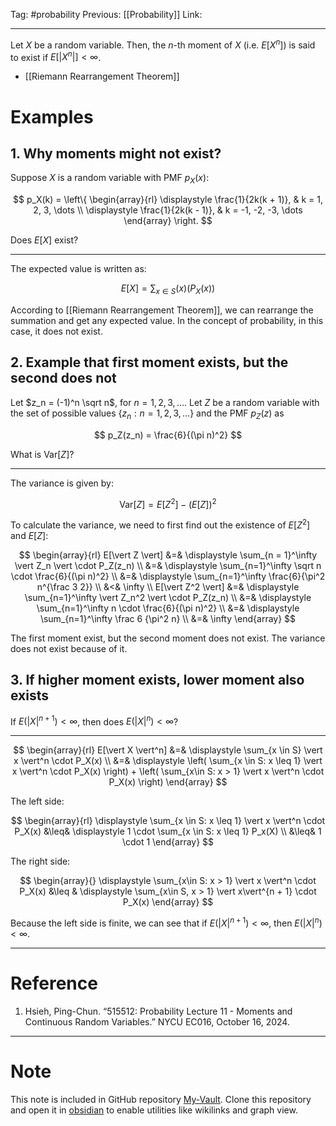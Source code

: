 Tag: #probability 
Previous: [[Probability]]
Link: 

---

Let $X$ be a random variable. Then, the $n$-th moment of $X$ (i.e. $E[X^n]$) is said to exist if $E[\vert X^n \vert] < \infty$.

- [[Riemann Rearrangement Theorem]]

# Examples

## 1. Why moments might not exist?

Suppose $X$ is a random variable with PMF $p_X(x)$:

$$
p_X(k) = \left\{
	\begin{array}{rl}
		\displaystyle \frac{1}{2k(k + 1)}, & k = 1, 2, 3, \dots \\
		\displaystyle \frac{1}{2k(k - 1)}, & k = -1, -2, -3, \dots
	\end{array}
\right.
$$

Does $E[X]$ exist?

---

The expected value is written as:

$$
E[X] = \sum_{x\in S} (x)(P_X(x))
$$

According to [[Riemann Rearrangement Theorem]], we can rearrange the summation and get any expected value. In the concept of probability, in this case, it does not exist.

## 2. Example that first moment exists, but the second does not

Let $z_n = (-1)^n \sqrt n$, for $n = 1, 2, 3, \dots$. Let $Z$ be a random variable with the set of possible values $\{z_n : n = 1, 2, 3, \dots\}$ and the PMF $p_Z(z)$ as

$$
p_Z(z_n) = \frac{6}{(\pi n)^2}
$$

What is $\text{Var}[Z]$?

---

The variance is given by:

$$
\text{Var}[Z] = E[Z^2] - (E[Z])^2
$$

To calculate the variance, we need to first find out the existence of $E[Z^2]$ and $E[Z]$:

$$
\begin{array}{rl}
	E[\vert Z \vert] &=& \displaystyle
	\sum_{n = 1}^\infty \vert Z_n \vert \cdot P_Z(z_n) \\
	&=& \displaystyle \sum_{n=1}^\infty \sqrt n \cdot \frac{6}{(\pi n)^2} \\
	&=& \displaystyle \sum_{n=1}^\infty \frac{6}{\pi^2 n^{\frac 3 2}} \\
	&<& \infty \\
	E[\vert Z^2 \vert] &=& \displaystyle \sum_{n=1}^\infty \vert Z_n^2 \vert \cdot P_Z(z_n) \\
	&=& \displaystyle \sum_{n=1}^\infty n \cdot \frac{6}{(\pi n)^2} \\
	&=& \displaystyle \sum_{n=1}^\infty \frac 6 {\pi^2 n} \\
	&=& \infty
\end{array}
$$

The first moment exist, but the second moment does not exist. The variance does not exist because of it.

## 3. If higher moment exists, lower moment also exists

If $E(\vert X \vert^{n + 1}) < \infty$, then does $E(\vert X \vert^n) < \infty$?

---

$$
\begin{array}{rl}
	E[\vert X \vert^n] &=& \displaystyle \sum_{x \in S} \vert x \vert^n \cdot P_X(x) \\
	&=& \displaystyle \left(
		\sum_{x \in S: x \leq 1} \vert x \vert^n \cdot P_X(x)
	\right) + \left(
		\sum_{x\in S: x > 1}
		\vert x \vert^n \cdot P_X(x)
	\right)
\end{array}
$$

The left side:

$$
\begin{array}{rl}
	\displaystyle 
	\sum_{x \in S: x \leq 1} \vert x \vert^n \cdot P_X(x) &\leq& 
	\displaystyle 
	1 \cdot \sum_{x \in S: x \leq 1} P_x(X) \\
	&\leq& 1 \cdot 1
\end{array}
$$

The right side:

$$
\begin{array}{}
	\displaystyle
	\sum_{x\in S: x > 1}
	\vert x \vert^n \cdot P_X(x) &\leq & 
	\displaystyle
	\sum_{x\in S, x > 1} \vert x\vert^{n + 1} \cdot P_X(x)
\end{array}
$$

Because the left side is finite, we can see that if $E(\vert X \vert^{n + 1}) < \infty$, then $E(\vert X \vert^n) < \infty$.

---

# Reference

1. Hsieh, Ping-Chun. “515512: Probability Lecture 11 - Moments and Continuous Random Variables.” NYCU EC016, October 16, 2024.

---

# Note

This note is included in GitHub repository [My-Vault](https://github.com/LittleD3092/My-Vault.git). Clone this repository and open it in [obsidian](https://obsidian.md/) to enable utilities like wikilinks and graph view.